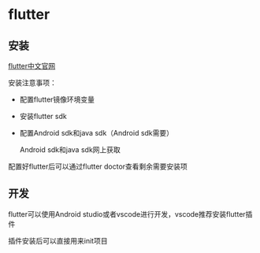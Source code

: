 # flutter

## 安装

[flutter中文官网](https://flutterchina.club/get-started/install/)

安装注意事项：
* 配置flutter镜像环境变量
* 安装flutter sdk
* 配置Android sdk和java sdk（Android sdk需要）

	Android sdk和java sdk网上获取

配置好flutter后可以通过flutter doctor查看剩余需要安装项

## 开发

flutter可以使用Android studio或者vscode进行开发，vscode推荐安装flutter插件

插件安装后可以直接用来init项目